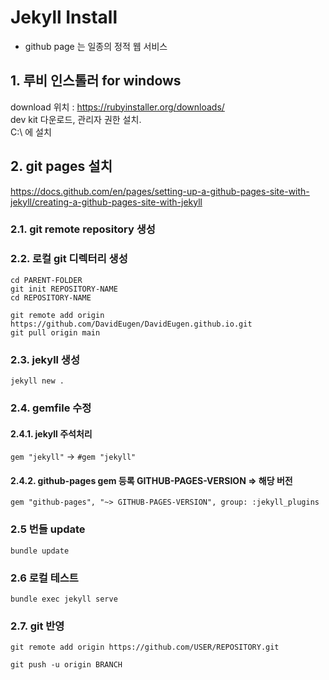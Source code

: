 # Jekyll Install
* github page 는 일종의 정적 웹 서비스

## 1. 루비 인스톨러 for windows
download 위치 : https://rubyinstaller.org/downloads/   
dev kit 다운로드, 관리자 권한 설치.   
C:\ 에 설치

## 2. git pages 설치
https://docs.github.com/en/pages/setting-up-a-github-pages-site-with-jekyll/creating-a-github-pages-site-with-jekyll

### 2.1. git remote repository 생성

### 2.2. 로컬 git 디렉터리 생성 
```
cd PARENT-FOLDER
git init REPOSITORY-NAME
cd REPOSITORY-NAME

git remote add origin https://github.com/DavidEugen/DavidEugen.github.io.git
git pull origin main
```

### 2.3. jekyll 생성
```
jekyll new .
```

### 2.4. gemfile 수정
#### 2.4.1. jekyll 주석처리
``` gem "jekyll" ``` -> ```#gem "jekyll" ```

#### 2.4.2. github-pages gem 등록  GITHUB-PAGES-VERSION => 해당 버전
``` gem "github-pages", "~> GITHUB-PAGES-VERSION", group: :jekyll_plugins ```

### 2.5 번들 update
```bundle update```

### 2.6 로컬 테스트
```
bundle exec jekyll serve
```

### 2.7. git 반영 
```
git remote add origin https://github.com/USER/REPOSITORY.git

git push -u origin BRANCH
```
